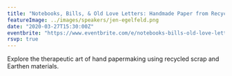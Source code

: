 ```yaml
---
title: "Notebooks, Bills, & Old Love Letters: Handmade Paper from Recycled Scrap"
featureImage: ../images/speakers/jen-egelfeld.png
date: "2020-03-27T15:30:00Z"
eventbrite: "https://www.eventbrite.com/e/notebooks-bills-old-love-letters-handmade-paper-from-recycled-scrap-tickets-94262863763"
rsvp: true
---
```

Explore the therapeutic art of hand papermaking using recycled scrap and Earthen materials.
